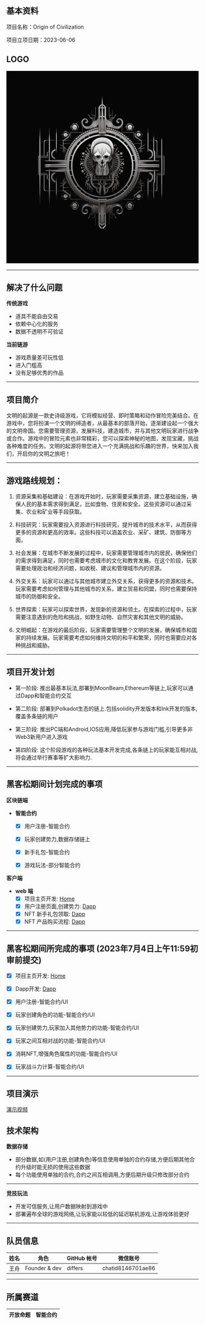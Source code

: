 ## 基本资料

项目名称：Origin of Civilization

项目立项日期：2023-06-06
<!-- 项目背景/起源/需要解决问题/项目介绍/项目演示/技术架构/项目 Logo /项目初审版本/团队信息/所属赛道 -->
## LOGO
![Logo](LOGO2.png)
****

## 解决了什么问题
**传统游戏**
- 道具不能自由交易
- 依赖中心化的服务
- 数据不透明不可验证

**当前链游**
- 游戏质量差可玩性低
- 进入门槛高
- 没有足够优秀的作品


****
## 项目简介

文明的起源是一款史诗级游戏，它将模拟经营、即时策略和动作冒险完美结合。在游戏中，您将扮演一个文明的缔造者，从最基本的部落开始，逐渐建设起一个强大的文明帝国。您需要管理资源，发展科技，建造城市，并与其他文明玩家进行战争或合作。游戏中的冒险元素也非常精彩，您可以探索神秘的地图，发现宝藏，挑战各种难度的任务。文明的起源将带您进入一个充满挑战和乐趣的世界，快来加入我们，开启你的文明之旅吧！


****
## 游戏路线规划：

 1. 资源采集和基础建设：在游戏开始时，玩家需要采集资源，建立基础设施，确保人民的基本需求得到满足，比如食物、住房和安全。这些资源可以通过采集、农业和矿业等手段获取。

 2. 科技研究：玩家需要投入资源进行科技研究，提升城市的技术水平，从而获得更多的资源和更高的效率。这些科技可以涵盖农业、采矿、建筑、防御等方面。

 3. 社会发展：在城市不断发展的过程中，玩家需要管理城市内的居民，确保他们的需求得到满足，同时也需要考虑城市的文化和教育发展。在这个阶段，玩家需要处理政治和经济问题，如收税、建议和管理城市内的资源。

 4. 外交关系：玩家可以通过与其他城市建立外交关系，获得更多的资源和技术。玩家需要考虑如何管理与其他城市的关系，建立贸易和同盟，同时也需要保持城市的防御和安全。

 5. 世界探索：玩家可以探索世界，发现新的资源和领土。在探索的过程中，玩家需要注意遇到的危险和挑战，如野生动物、自然灾害和其他文明的威胁。

 6. 文明崛起：在游戏的最后阶段，玩家需要管理整个文明的发展，确保城市和国家的持续发展。玩家需要考虑如何维持文明的和平和繁荣，同时也需要应对各种挑战和威胁。

****


## 项目开发计划

- 第一阶段:
	推出最基本玩法,部署到MoonBeam,Ethereum等链上,玩家可以通过Dapp和智能合约交互

- 第二阶段:
	部署到Polkadot生态的链上.包括solidity开发版本和Ink开发的版本,覆盖多条链的用户

- 第三阶段:
	推出PC端和Android,IOS应用,降低玩家参与游戏门槛,引导更多非Web3新用户进入游戏
- 第四阶段:
  这个阶段游戏的各种玩法基本开发完成,各条链上的玩家能互相对战,将会通过举行赛事等扩大影响力.

****
## 黑客松期间计划完成的事项

**区块链端**
- **智能合约**

  - [x] 用户注册-智能合约
  - [x] 玩家创建势力,数据存储链上
  - [x] 新手礼包-智能合约
  - [x] 游戏玩法-部分智能合约


**客户端**
- **web 端**
  - [x] 项目主页开发: [Home](https://civi.ink/)
  - [x] 用户注册页面,创建势力: [Dapp](https://app.civi.ink)
  - [x] NFT 新手礼包领取: [Dapp](https://app.civi.ink)
  - [x] NFT 产品购买流程: [Dapp](https://app.civi.ink)

****
## 黑客松期间所完成的事项 (2023年7月4日上午11:59初审前提交)
  - [x] 项目主页开发: [Home](https://civi.ink/)
  - [x] Dapp开发: [Dapp](https://app.civi.ink/)
  - [x] 用户注册-智能合约/UI
  - [x] 玩家创建角色的功能-智能合约/UI
  - [x] 玩家创建势力,玩家加入其他势力的功能-智能合约/UI
  - [x] 玩家之间互相对战的功能-智能合约/UI
  - [x] 消耗NFT,增强角色属性的功能-智能合约/UI
  - [x] 玩家战斗力计算-智能合约/UI


****
## 项目演示

[演示视频](https://www.youtube.com/@OriginofCivilization/featured)

## 技术架构
**数据存储**
- 部分数据,如(用户注册,创建角色)等信息使用单独的合约存储,方便后期其他合约升级时能无损的使用这些数据
- 每个功能使用单独的合约,合约之间互相调用,方便后期升级只修改部分合约
****


**竞技玩法**
- 开发可信服务,让用户数据映射到游戏中
- 部署遍布全球的游戏网络,让玩家能以较低的延迟联机游戏,让游戏体验更好

****

## 队员信息

| 姓名          | 角色         | GitHub 帐号  | 微信账号     |
| -------------| ------------| ----------- | ----------- |
| 王舟       | Founder & dev  | differs   | chatid8146701ae86  |

****
## 所属赛道 
|开放命题|智能合约|
|-------|-------|
